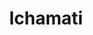 ---
title: "Ichamati"
title_bn: "ইছামতি নদী"
description: "Ichamati river starts from the Padma river and ends at the Kalindi river. It covers Bheramara of Kushtia and Chuadanga. It’s a transboundary river"
---